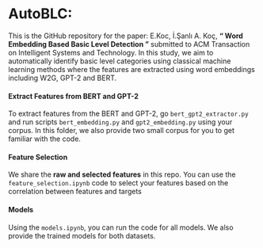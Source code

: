 # AutoBLC:

This is the GitHub repository for the paper: E.Koc, İ.Şanlı A. Koç, **“ Word Embedding Based Basic Level Detection ”** submitted to ACM Transaction on Intelligent Systems and Technology. In this study, we aim to automatically identify basic level categories using classical machine learning methods where the features are extracted using word embeddings including W2G, GPT-2 and BERT.

#### Extract Features from BERT and GPT-2 ####

To extract features from the BERT and GPT-2, go `bert_gpt2_extractor.py` and run scripts `bert_embedding.py` and `gpt2_embedding.py` using your corpus. In this folder, we also provide two small corpus for you to get familiar with the code.


#### Feature Selection ####

We share the **raw and selected features** in this repo. You can use the `feature_selection.ipynb` code to select your features based on the correlation between features and targets

#### Models ####

Using the `models.ipynb`, you can run the code for all models. We also provide the trained models for both datasets.




